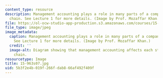 ```yaml
---
content_type: resource
description: Management accounting plays a role in many parts of a company's value
  chain. See Lecture 1 for more details. (Image by Prof. Mozaffar Khan.)
file: https://ol-ocw-studio-app-production.s3.amazonaws.com/courses/15-963-management-accounting-and-control-spring-2007/5b3f2e4b019f266fdab866af492f409f_15-963s07.jpg
file_type: image/jpeg
image_metadata:
  caption: Management accounting plays a role in many parts of a company's value chain.
    See Lecture 1 for more details. (Image by Prof. Mozaffar Khan.)
  credit: ''
  image-alt: Diagram showing that management accounting affects each step of a value
    chain.
resourcetype: Image
title: 15-963s07.jpg
uid: 5b3f2e4b-019f-266f-dab8-66af492f409f
---
```

